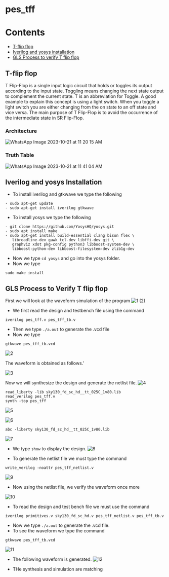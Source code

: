 # pes_tff
# Contents
- [T-flip flop](#t-flip-flop)
- [Iverilog and yosys installation](#iverilog-and-yosys-installation)
- [GLS Process to verify T flip flop ](#gls-process-to-verify-t-flip-flop)

## T-flip flop
T Flip-Flop is a single input logic circuit that holds or toggles its output according to the input state. 
Toggling means changing the next state output to complement the current state. T is an abbreviation for Toggle. 
A good example to explain this concept is using a light switch. When you toggle a light switch you are either changing from the on state to an off state and vice versa. 
The main purpose of T Flip-Flop is to avoid the occurrence of the intermediate state in SR Flip-Flop.
### Architecture
![WhatsApp Image 2023-10-21 at 11 20 15 AM](https://github.com/vaishbv/pes_tff/assets/79531808/5470ee06-bc62-473a-928e-e5868c34e06d)

### Truth Table
![WhatsApp Image 2023-10-21 at 11 41 04 AM](https://github.com/vaishbv/pes_tff/assets/79531808/c5a17764-b575-45ed-ba1b-f02f80aa9b0a)



## Iverilog and yosys Installation
- To install iverilog and gtkwave we type the following
```
- sudo apt-get update
- sudo apt-get install iverilog gtkwave
```

- To install yosys we type the following
```
- git clone https://github.com/YosysHQ/yosys.git
- sudo apt install make
- sudo apt-get install build-essential clang bison flex \
   libreadline-dev gawk tcl-dev libffi-dev git \
   graphviz xdot pkg-config python3 libboost-system-dev \
   libboost-python-dev libboost-filesystem-dev zlib1g-dev
```

- Now we type ```cd yosys``` and go into the yosys folder.
- Now we type
```
sudo make install
```
## GLS Process to Verify T flip flop

First we will look at the waveform simulation of the program 
![1 (2)](https://github.com/vaishbv/pes_tff/assets/79531808/c8f8e644-77d8-4e1f-a4eb-825f18f4df7f)




- We first read the design and testbench file using the command
```
iverilog pes_tff.v pes_tff_tb.v
```
- Then we type ```./a.out``` to generate the .vcd file
- Now we type
```
gtkwave pes_tff_tb.vcd
```
![2](https://github.com/vaishbv/pes_tff/assets/79531808/e0ed79bc-a635-4a96-b464-14cebe8a0ef3)

The waveform is obtained as follows.'

![3](https://github.com/vaishbv/pes_tff/assets/79531808/bd07c8ad-ad8c-44c2-82f4-bc6f8cc186bc)


Now we will synthesize the design and generate the netlist file.
![4](https://github.com/vaishbv/pes_tff/assets/79531808/a5a70486-5eb3-4833-b37c-29102cf4752d)


```
read_liberty -lib sky130_fd_sc_hd__tt_025C_1v80.lib
read_verilog pes_tff.v
synth -top pes_tff
```
![5](https://github.com/vaishbv/pes_tff/assets/79531808/e21bda18-acd1-4c63-bada-bb7fccf74b71)

![6](https://github.com/vaishbv/pes_tff/assets/79531808/fce4bafa-4fc0-4e8b-b260-4704bfa236b2)


```
abc -liberty sky130_fd_sc_hd__tt_025C_1v80.lib
```
![7](https://github.com/vaishbv/pes_tff/assets/79531808/b6902232-fb3f-47fc-9bc2-9e826ae0e388)

- We type ```show``` to display the design.
![8](https://github.com/vaishbv/pes_tff/assets/79531808/59807c54-1499-4c91-a984-6a592baef87a)


- To generate the netlist file we must type the command
```
write_verilog -noattr pes_tff_netlist.v
```
![9](https://github.com/vaishbv/pes_tff/assets/79531808/59788f40-b685-4672-90be-cbd9b28a1c5b)

- Now using the netlist file, we verify the waveform once more

![10](https://github.com/vaishbv/pes_tff/assets/79531808/79abae33-3d05-4ba4-a827-ccee60e6c750)

- To read the design and test bench file we must use the command
```
iverilog primitives.v sky130_fd_sc_hd.v pes_tff_netlist.v pes_tff_tb.v
```
- Now we type ```./a.out``` to generate the .vcd file.
- To see the waveform we type the command
```
gtkwave pes_tff_tb.vcd
```
 ![11](https://github.com/vaishbv/pes_tff/assets/79531808/40bfcfdc-4cd0-40e2-948c-baf8d61a2de1)

- The following waveform is generated.
![12](https://github.com/vaishbv/pes_tff/assets/79531808/26b1fba5-55d1-4bd5-8153-f0ce25f73eaa)

- THe synthesis and simulation are matching
